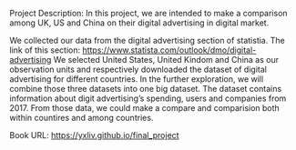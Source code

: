 Project Description: 
In this project, we are intended to make a comparison among UK, US and China on their digital advertising in digital market. 

We collected our data from the digital advertising section of statistia. The link of this section: https://www.statista.com/outlook/dmo/digital-advertising
We selected United States, United Kindom and China as our observation units and respectively downloaded the dataset of digital advertising for different countries. In the further exploration, we will combine those three datasets into one big dataset.
The dataset contains information about digit advertising’s spending, users and companies from 2017. From those data, we could make a compare and comparision both within countires and among countries.

Book URL: https://yxliv.github.io/final_project 
